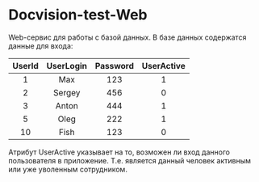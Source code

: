 # Docvision-test-Web
Web-сервис для работы с базой данных.
В базе данных содержатся данные для входа:

| UserId| UserLogin | Password | UserActive |
|:-----:|:---------:|:--------:|:----------:|
| 1     | Max       |    123   | 1          |
| 2     | Sergey    |    456   | 0          |
| 3     | Anton     |    444   | 1          |
| 5     | Oleg      |    222   | 1          |
| 10    | Fish      |    123   | 0          |

Атрибут UserActive указывает на то, возможен ли вход данного пользователя в приложение. Т.е. является данный человек активным или уже уволенным сотрудником.

